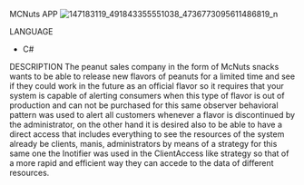 MCNuts APP
![147183119_491843355551038_4736773095611486819_n](https://user-images.githubusercontent.com/74753713/147300901-64ef7b7b-4203-4427-9ccf-93664c90f4a5.jpg)





LANGUAGE
* C#

DESCRIPTION
The peanut sales company in the form of McNuts snacks wants to be able to release new flavors of peanuts for a limited time and see if they could work in the future as an official flavor so it requires that your system is capable of alerting consumers when this type of flavor is out of production and can not be purchased for this same observer behavioral pattern was used to alert all customers whenever a flavor is discontinued by the administrator, on the other hand it is desired also to be able to have a direct access that includes everything to see the resources of the system already be clients, manis, administrators by means of a strategy for this same one the Inotifier was used in the ClientAccess like strategy so that of a more rapid and efficient way they can accede to the data of different resources.


